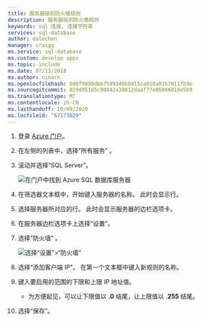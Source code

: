 ```yaml
---
title: 服务器级别防火墙规则
description: 服务器级别防火墙规则
keywords: sql 连接, 连接字符串
services: sql-database
author: dalechen
manager: craigg
ms.service: sql-database
ms.custom: develop apps
ms.topic: include
ms.date: 07/13/2018
ms.author: ninarn
ms.openlocfilehash: 8d0f9899dbb7599340b8d15ca010a0157011fb9e
ms.sourcegitcommit: 829d951d5c90442a38012daaf77e86046018e5b9
ms.translationtype: MT
ms.contentlocale: zh-CN
ms.lasthandoff: 10/09/2020
ms.locfileid: "67173029"
---
```

1. 登录 [Azure 门户](https://portal.azure.com/)。

2. 在左侧的列表中，选择“所有服务”  。

3. 滚动并选择“SQL Server”。 

    ![在门户中找到 Azure SQL 数据库服务器][b21-FindServerInPortal]
5. 在筛选器文本框中，开始键入服务器的名称。 此时会显示行。

6. 选择服务器所对应的行。 此时会显示服务器的边栏选项卡。

7. 在服务器边栏选项卡上选择“设置”。 

8. 选择“防火墙”  。

    ![选择“设置”>“防火墙”][b31-SettingsFirewallNavig]
9. 选择“添加客户端 IP”。  在第一个文本框中键入新规则的名称。

10. 键入要启用的范围的下限和上限 IP 地址值。

    * 为方便起见，可以让下限值以 **.0** 结尾，让上限值以 **.255** 结尾。

11. 选择“保存”。 

<!-- Image references. -->

[b21-FindServerInPortal]: ./media/sql-database-include-ip-address-22-v12portal/firewall-ip-b21-v12portal-findsvr.png

[b31-SettingsFirewallNavig]: ./media/sql-database-include-ip-address-22-v12portal/firewall-ip-b31-v12portal-settingsfirewall.png

[b41-AddRange]: ./media/sql-database-include-ip-address-22-v12portal/firewall-ip-b41-v12portal-addrange.png



<!--
These includes/ files are a sequenced set, but you can pick and choose:

includes/sql-database-include-ip-address-22-v12portal.md
? includes/sql-database-include-ip-address-*.md
-->
